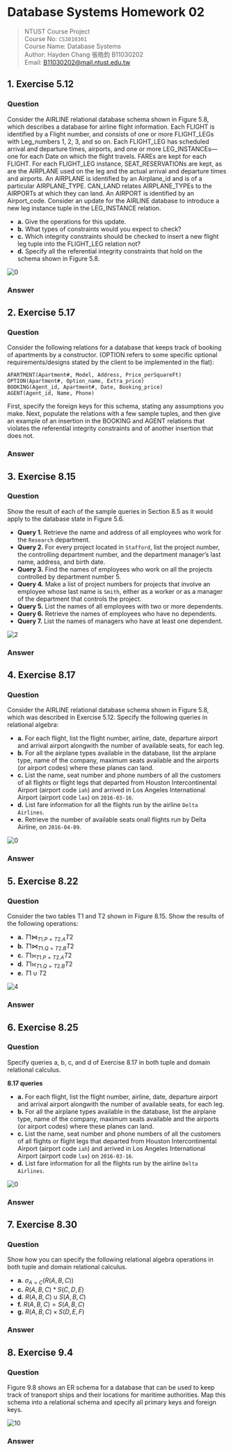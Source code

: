 # Database Systems Homework 02

> NTUST Course Project  
> Course No: `CS3010301`  
> Course Name: Database Systems  
> Author: Hayden Chang 張皓鈞 B11030202  
> Email: B11030202@mail.ntust.edu.tw

## 1. Exercise 5.12

### Question

Consider the AIRLINE relational database schema shown in Figure 5.8, which describes a database for airline flight information. Each FLIGHT is identified by a Flight number, and consists of one or more FLIGHT_LEGs with Leg_numbers 1, 2, 3, and so on. Each FLIGHT_LEG has scheduled arrival and departure times, airports, and one or more LEG_INSTANCEs— one for each Date on which the flight travels. FAREs are kept for each FLIGHT. For each FLIGHT_LEG instance, SEAT_RESERVATIONs are kept, as are the AIRPLANE used on the leg and the actual arrival and departure times and airports. An AIRPLANE is identified by an Airplane_id and is of a particular AIRPLANE_TYPE. CAN_LAND relates AIRPLANE_TYPEs to the AIRPORTs at which they can land. An AIRPORT is identified by an Airport_code. Consider an update for the AIRLINE database to introduce a new leg instance tuple in the LEG_INSTANCE relation.

- **a.** Give the operations for this update.
- **b.** What types of constraints would you expect to check?
- **c.** Which integrity constraints should be checked to insert a new flight leg tuple into the FLIGHT_LEG relation not?
- **d.** Specify all the referential integrity constraints that hold on the schema shown in Figure 5.8.

![0](assets/0.png)

### Answer



## 2. Exercise 5.17

### Question

Consider the following relations for a database that keeps track of booking of apartments by a constructor. (OPTION refers to some specific optional requirements/designs stated by the client to be implemented in the flat):

```
APARTMENT(Apartment#, Model, Address, Price_perSquareFt)
OPTION(Apartment#, Option_name, Extra_price)
BOOKING(Agent_id, Apartment#, Date, Booking_price)
AGENT(Agent_id, Name, Phone)
```

First, specify the foreign keys for this schema, stating any assumptions you make. Next, populate the relations with a few sample tuples, and then give an example of an insertion in the BOOKING and AGENT relations that violates the referential integrity constraints and of another insertion that does not.

### Answer



## 3. Exercise 8.15

### Question

Show the result of each of the sample queries in Section 8.5 as it would apply to the database state in Figure 5.6.

- **Query 1.** Retrieve the name and address of all employees who work for the `Research` department.
- **Query 2.** For every project located in `Stafford`, list the project number, the controlling department number, and the department manager’s last name, address, and birth date.
- **Query 3.** Find the names of employees who work on all the projects controlled by department number 5.
- **Query 4.** Make a list of project numbers for projects that involve an employee whose last name is `Smith`, either as a worker or as a manager of the department that controls the project.
- **Query 5.** List the names of all employees with two or more dependents.
- **Query 6.** Retrieve the names of employees who have no dependents.
- **Query 7.** List the names of managers who have at least one dependent.

![2](assets/2.png)

### Answer



## 4. Exercise 8.17

### Question

Consider the AIRLINE relational database schema shown in Figure 5.8, which was described in Exercise 5.12. Specify the following queries in relational algebra:

- **a.** For each flight, list the flight number, airline, date, departure airport and arrival airport alongwith the number of available seats, for each leg.
- **b.** For all the airplane types available in the database, list the airplane type, name of the company, maximum seats available and the airports (or airport codes) where these planes can land.
- **c.** List the name, seat number and phone numbers of all the customers of all flights or flight legs that departed from Houston Intercontinental Airport (airport code `iah`) and arrived in Los Angeles International Airport (airport code `lax`) on `2016-03-16`.
- **d.** List fare information for all the flights run by the airline `Delta Airlines`.
- **e.** Retrieve the number of available seats onall flights run by Delta Airline, on `2016-04-09`.

![0](assets/0.png)

### Answer



## 5. Exercise 8.22

### Question

Consider the two tables T1 and T2 shown in Figure 8.15. Show the results of the following operations:

- **a.** $T1 \bowtie_{T1.P = T2.A} T2$
- **b.** $T1 \bowtie_{T1.Q = T2.B} T2$
- **c.** $T1 ⟕_{T1.P = T2.A} T2$
- **d.** $T1 ⟖_{T1.Q = T2.B} T2$
- **e.** $T1 \cup T2$

![4](assets/4.png)

### Answer



## 6. Exercise 8.25

### Question

Specify queries a, b, c, and d of Exercise 8.17 in both tuple and domain relational calculus.

**8.17 queries**

- **a.** For each flight, list the flight number, airline, date, departure airport and arrival airport alongwith the number of available seats, for each leg.
- **b.** For all the airplane types available in the database, list the airplane type, name of the company, maximum seats available and the airports (or airport codes) where these planes can land.
- **c.** List the name, seat number and phone numbers of all the customers of all flights or flight legs that departed from Houston Intercontinental Airport (airport code `iah`) and arrived in Los Angeles International Airport (airport code `lax`) on `2016-03-16`.
- **d.** List fare information for all the flights run by the airline `Delta Airlines`.

![0](assets/0.png)

### Answer



## 7. Exercise 8.30

### Question

Show how you can specify the following relational algebra operations in both tuple and domain relational calculus.

- **a.** $\sigma_{A=C}(R(A, B, C))$
- **c.** $R(A, B, C) * S(C, D, E)$
- **d.** $R(A, B, C) \cup S(A, B, C)$
- **f.** $R(A, B, C) = S(A, B, C)$
- **g.** $R(A, B, C) \times S(D, E, F)$

### Answer



## 8. Exercise 9.4

### Question

Figure 9.8 shows an ER schema for a database that can be used to keep track of transport ships and their locations for maritime authorities. Map this schema into a relational schema and specify all primary keys and foreign keys.

![10](assets/10.png)

### Answer

